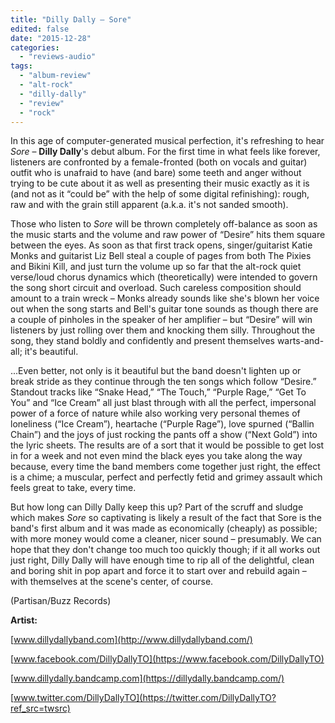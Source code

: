```yaml
---
title: "Dilly Dally – Sore"
edited: false
date: "2015-12-28"
categories:
  - "reviews-audio"
tags:
  - "album-review"
  - "alt-rock"
  - "dilly-dally"
  - "review"
  - "rock"
---
```


In this age of computer-generated musical perfection, it's refreshing to hear _Sore_ – **Dilly Dally**'s debut album. For the first time in what feels like forever, listeners are confronted by a female-fronted (both on vocals and guitar) outfit who is unafraid to have (and bare) some teeth and anger without trying to be cute about it as well as presenting their music exactly as it is (and not as it “could be” with the help of some digital refinishing): rough, raw and with the grain still apparent (a.k.a. it's not sanded smooth).

Those who listen to _Sore_ will be thrown completely off-balance as soon as the music starts and the volume and raw power of “Desire” hits them square between the eyes. As soon as that first track opens, singer/guitarist Katie Monks and guitarist Liz Bell steal a couple of pages from both The Pixies and Bikini Kill, and just turn the volume up so far that the alt-rock quiet verse/loud chorus dynamics which (theoretically) were intended to govern the song short circuit and overload. Such careless composition should amount to a train wreck – Monks already sounds like she's blown her voice out when the song starts and Bell's guitar tone sounds as though there are a couple of pinholes in the speaker of her amplifier – but “Desire” will win listeners by just rolling over them and knocking them silly. Throughout the song, they stand boldly and confidently and present themselves warts-and-all; it's beautiful.

...Even better, not only is it beautiful but the band doesn't lighten up or break stride as they continue through the ten songs which follow “Desire.” Standout tracks like “Snake Head,” “The Touch,” “Purple Rage,” “Get To You” and “Ice Cream” all just blast through with all the perfect, impersonal power of a force of nature while also working very personal themes of loneliness (“Ice Cream”), heartache (“Purple Rage”), love spurned (“Ballin Chain”) and the joys of just rocking the pants off a show (“Next Gold”) into the lyric sheets. The results are of a sort that it would be possible to get lost in for a week and not even mind the black eyes you take along the way because, every time the band members come together just right, the effect is a chime; a muscular, perfect and perfectly fetid and grimey assault which feels great to take, every time.

But how long can Dilly Dally keep this up? Part of the scruff and sludge which makes _Sore_ so captivating is likely a result of the fact that Sore is the band's first album and it was made as economically (cheaply) as possible; with more money would come a cleaner, nicer sound – presumably. We can hope that they don't change too much too quickly though; if it all works out just right, Dilly Dally will have enough time to rip all of the delightful, clean and boring shit in pop apart and force it to start over and rebuild again – with themselves at the scene's center, of course.

(Partisan/Buzz Records)

**Artist:**

[www.dillydallyband.com](http://www.dillydallyband.com/)

[www.facebook.com/DillyDallyTO](https://www.facebook.com/DillyDallyTO)

[www.dillydally.bandcamp.com](https://dillydally.bandcamp.com/)

[www.twitter.com/DillyDallyTO](https://twitter.com/DillyDallyTO?ref_src=twsrc)
